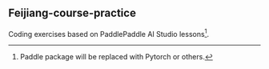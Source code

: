 ## Feijiang-course-practice
Coding exercises based on PaddlePaddle AI Studio lessons[^1]. 
[^1]: Paddle package will be replaced with Pytorch or others.
